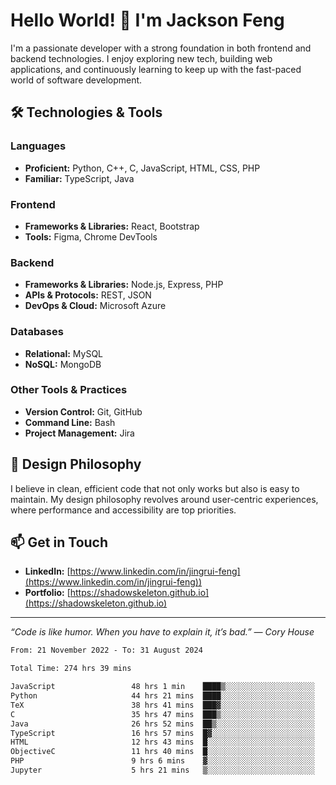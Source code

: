 # Hello World! 👋 I'm Jackson Feng

I'm a passionate developer with a strong foundation in both frontend and backend technologies. I enjoy exploring new tech, building web applications, and continuously learning to keep up with the fast-paced world of software development.

## 🛠 Technologies & Tools

### Languages
- **Proficient:** Python, C++, C, JavaScript, HTML, CSS, PHP
- **Familiar:** TypeScript, Java

### Frontend
- **Frameworks & Libraries:** React, Bootstrap
- **Tools:** Figma, Chrome DevTools

### Backend
- **Frameworks & Libraries:** Node.js, Express, PHP
- **APIs & Protocols:** REST, JSON
- **DevOps & Cloud:** Microsoft Azure

### Databases
- **Relational:** MySQL
- **NoSQL:** MongoDB

### Other Tools & Practices
- **Version Control:** Git, GitHub
- **Command Line:** Bash
- **Project Management:** Jira


## 🎨 Design Philosophy

I believe in clean, efficient code that not only works but also is easy to maintain. My design philosophy revolves around user-centric experiences, where performance and accessibility are top priorities.

## 📫 Get in Touch

- **LinkedIn:** [https://www.linkedin.com/in/jingrui-feng](https://www.linkedin.com/in/jingrui-feng))
- **Portfolio:** [https://shadowskeleton.github.io](https://shadowskeleton.github.io)

---

*“Code is like humor. When you have to explain it, it’s bad.” — Cory House*



<!--START_SECTION:waka-->

```txt
From: 21 November 2022 - To: 31 August 2024

Total Time: 274 hrs 39 mins

JavaScript                 48 hrs 1 min    ████▒░░░░░░░░░░░░░░░░░░░░   17.48 %
Python                     44 hrs 21 mins  ████░░░░░░░░░░░░░░░░░░░░░   16.15 %
TeX                        38 hrs 41 mins  ███▓░░░░░░░░░░░░░░░░░░░░░   14.08 %
C                          35 hrs 47 mins  ███▒░░░░░░░░░░░░░░░░░░░░░   13.03 %
Java                       26 hrs 52 mins  ██▒░░░░░░░░░░░░░░░░░░░░░░   09.79 %
TypeScript                 16 hrs 57 mins  █▓░░░░░░░░░░░░░░░░░░░░░░░   06.17 %
HTML                       12 hrs 43 mins  █░░░░░░░░░░░░░░░░░░░░░░░░   04.63 %
ObjectiveC                 11 hrs 40 mins  █░░░░░░░░░░░░░░░░░░░░░░░░   04.25 %
PHP                        9 hrs 6 mins    ▓░░░░░░░░░░░░░░░░░░░░░░░░   03.31 %
Jupyter                    5 hrs 21 mins   ▒░░░░░░░░░░░░░░░░░░░░░░░░   01.95 %
```

<!--END_SECTION:waka-->

